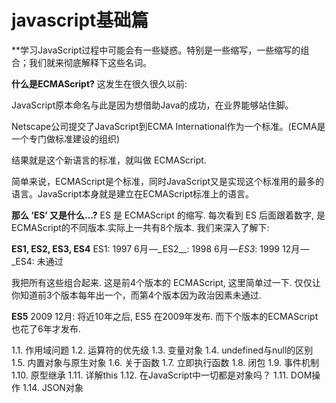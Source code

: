 # javascript基础篇
**学习JavaScript过程中可能会有一些疑惑。特别是一些缩写，一些缩写的组合；我们就来彻底解释下这些名词。

**什么是ECMAScript?**
这发生在很久很久以前:

JavaScript原本命名与此是因为想借助Java的成功，在业界能够站住脚。

Netscape公司提交了JavaScript到ECMA International作为一个标准。(ECMA是一个专门做标准建设的组织)

结果就是这个新语言的标准，就叫做 ECMAScript.

简单来说，ECMAScript是个标准，同时JavaScript又是实现这个标准用的最多的语言。JavaScript本身就是建立在ECMAScript标准上的语言。

**那么 ‘ES’ 又是什么…?**
ES 是 ECMAScript 的缩写. 每次看到 ES 后面跟着数字, 是ECMAScript的不同版本.实际上一共有8个版本. 我们来深入了解下:

**ES1, ES2, ES3, ES4**
ES1: 1997 6月 —_ ES2__: 1998 6月 — _ES3_: 1999 12月 — _ES4: 未通过

我把所有这些组合起来. 这是前4个版本的 ECMAScript, 这里简单过一下. 仅仅让你知道前3个版本每年出一个，而第4个版本因为政治因素未通过.

**ES5**
2009 12月: 将近10年之后, ES5 在2009年发布. 而下个版本的ECMAScript 也花了6年才发布.


1.1. 作用域问题
1.2. 运算符的优先级
1.3. 变量对象
1.4. undefined与null的区别
1.5. 内置对象与原生对象
1.6. 关于函数
1.7. 立即执行函数
1.8. 闭包
1.9. 事件机制
1.10. 原型继承
1.11. 详解this
1.12. 在JavaScript中一切都是对象吗？
1.11. DOM操作
1.14. JSON对象